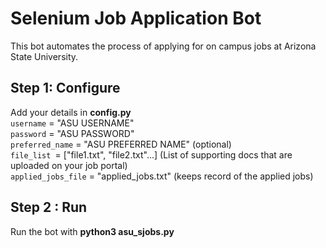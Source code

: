 # Selenium Job Application Bot
This bot automates the process of applying for on campus jobs at Arizona State University.
## Step 1: Configure
Add your details in **config.py**\
`username` = "ASU USERNAME"\
`password` = "ASU PASSWORD"\
`preferred_name` = "ASU PREFERRED NAME" (optional)\
`file_list `= ["file1.txt", "file2.txt"...] (List of supporting docs that are uploaded on your job portal)\
`applied_jobs_file` = "applied_jobs.txt" (keeps record of the applied jobs)
## Step 2 : Run
Run the bot with **python3 asu_sjobs.py**

